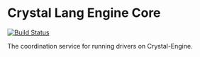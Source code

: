 # Crystal Lang Engine Core

[![Build Status](https://travis-ci.org/aca-labs/crystal-engine-core.svg?branch=master)](https://travis-ci.org/aca-labs/crystal-engine-core)

The coordination service for running drivers on Crystal-Engine.
